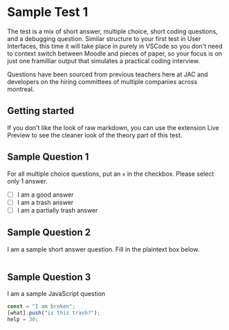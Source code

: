# Sample Test 1

The test is a mix of short answer, multiple choice, short coding questions, and a debugging question. Similar structure to your first test in User Interfaces, this time it will take place in purely in VSCode so you don't need to context switch between Moodle and pieces of paper, so your focus is on just one framilliar output that simulates a practical coding interview.

Questions have been sourced from previous teachers here at JAC and developers on the hiring committees of multiple companies across montreal.

## Getting started

If you don't like the look of raw markdown, you can use the extension Live Preview to see the cleaner look of the theory part of this test.

## Sample Question 1

For all multiple choice questions, put an `x` in the checkbox. Please select only 1 answer.

- [ ] I am a good answer
- [ ] I am a trash answer
- [ ] I am a partially trash answer

## Sample Question 2

I am a sample short answer question. Fill in the plaintext box below.

```plaintext

```

## Sample Question 3

I am a sample JavaScript question

```js
const = "I am broken";
[what].push("is this trash?");
help = 30;
```
